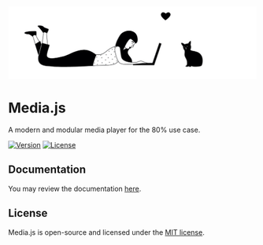 ![Media.js](https://raw.githubusercontent.com/tobiasthaden/media.js/master/docs/.vuepress/public/hero.jpg)

# Media.js

A modern and modular media player for the 80% use case.

[![Version](https://img.shields.io/npm/v/mediajs.svg?sanitize=true)](https://www.npmjs.com/package/mediajs)
[![License](https://img.shields.io/npm/l/mediajs.svg?sanitize=true)](https://www.npmjs.com/package/mediajs)

## Documentation

You may review the documentation [here](https://tobiasthaden.github.io/media.js/).

## License

Media.js is open-source and licensed under the [MIT license](https://github.com/tobiasthaden/media.js/blob/master/LICENSE).
